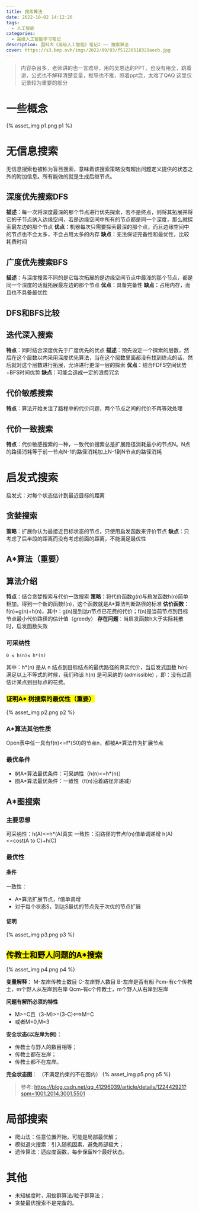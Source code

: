 ```yaml
---
title: 搜索算法
date: 2022-10-02 14:12:20
tags: 
  - 人工智能
categories:
  - 高级人工智能学习笔记
description: 国科大《高级人工智能》笔记2 —— 搜索算法
cover: https://s3.bmp.ovh/imgs/2022/09/03/f51220518329aecb.jpg
---
```

> 内容杂且多，老师讲的也一言难尽，用的吴恩达的PPT，也没有用全，跳着讲，公式也不解释清楚变量，推导也不推，照着ppt念，太难了QAQ
> 这里仅记录较为重要的部分

# 一些概念
{% asset_img p1.png p1 %} 

# 无信息搜索
无信息搜索也被称为盲目搜索，意味着该搜索策略没有超出问题定义提供的状态之外的附加信息。所有能做的就是生成后继节点。
## 深度优先搜索DFS
**描述**：每一次将深度最深的那个节点进行优先探索，若不是终点，则将其拓展并将它的子节点纳入边缘空间，若是边缘空间中所有的节点都是同一个深度，那么就探索最左边的那个节点
**优点**：机器每次只需要探索最深的那个点，而且边缘空间中的节点也不会太多，不会占用太多的内存
**缺点**：无法保证完备性和最优性，比较耗费时间

## 广度优先搜索BFS
**描述**：与深度搜索不同的是它每次拓展的是边缘空间节点中最浅的那个节点，都是同一个深度的话就拓展最左边的那个节点
**优点**：具备完备性
**缺点**：占用内存，而且也不具备最优性


## DFS和BFS比较

## 迭代深入搜索
**特点**：同时结合深度优先于广度优先的优点
**描述**：预先设定一个探索的层数，然后在这个层数以内采用深度优先算法，当在这个层数里面都没有找到终点的话，然后就对这个层数进行拓展，允许进行更深一层的探索
**优点**：结合FDFS空间优势+BFS时间优势
**缺点**：可能会造成一定的浪费冗余

## 代价敏感搜索
**特点**：算法开始关注了路程中的代价问题，两个节点之间的代价不再等效处理

## 代价一致搜索
**特点**：代价敏感搜索的一种，一致代价搜索总是扩展路径消耗最小的节点N。N点的路径消耗等于前一节点N-1的路径消耗加上N-1到N节点的路径消耗

# 启发式搜索
启发式：对每个状态估计到最近目标的距离
## 贪婪搜索
**策略**：扩展你认为最接近目标状态的节点，只使用启发函数来评价节点
**缺点**：只考虑了后半段的距离而没有考虑前面的距离，不能满足最优性

## A*算法（重要）
## 算法介绍
**特点**：结合贪婪搜索与代价一致搜索
**策略**：将代价函数g(n)与启发函数h(n)简单相加，得到一个新的函数f(n)，这个函数就是A*算法判断路径的标准
**估价函数**：f(n)=g(n)+h(n)，其中：g(n)是到达n节点已花费的代价；f(n)是当前节点到目标节点最小代价路径的估计值（greedy）
**存在问题**：当启发函数h大于实际耗散时，启发函数失效

### 可采纳性
```
0 ≤ h(n)≤ h*(n)
```
其中：h*(n) 是从 n 结点到目标结点的最优路径的真实代价，当启发式函数 h(n) 满足以上不等式的时候，我们称该 h(n) 是可采纳的 (admissible) ，即：没有过高估计某点到目标点的花费。

### <mark>证明A\* 树搜索的最优性（重要）</mark>
{% asset_img p2.png p2 %} 

### A*算法其他性质
Open表中任一具有f(n)<=f*(S0)的节点n，都被A*算法作为扩展节点

### 最优条件
- 树A\*算法最优条件：可采纳性（h(n)<=h\*(n)）
- 图A*算法最优条件：一致性（f(n)沿着路径非递减）

## A*图搜索
### 主要思想
可采纳性：h(A)<=h*(A)真实
一致性：沿路径的节点f(n)值单调递增   h(A)<=cost(A to C)+h(C)
### 最优性
#### 条件
一致性：
- A*算法扩展节点，f值单调增
- 对于每个状态S，到达S最优的节点先于次优的节点扩展

#### 证明
{% asset_img p3.png p3 %} 

## <mark>传教士和野人问题的A*搜索</mark>
{% asset_img p4.png p4 %}

**变量解释**：
M-左岸传教士数目
C-左岸野人数目
B-左岸是否有船
Pcm-有c个传教士，m个野人从左岸到右岸
Qcm-有c个传教士，m个野人从右岸到左岸

**问题有解所必须的特性**
- M>=C且（3-M)>=(3-C)<==>M=C
- 或者M=0,M=3

**安全状态(以左岸为例)**：
- 传教士与野人的数目相等；
- 传教士都在左岸；
- 传教士都不在左岸。

**完全状态图**：
（不满足约束的不在图内）
{% asset_img p5.png p5 %}

> 参考: https://blog.csdn.net/qq_41296039/article/details/122442921?spm=1001.2014.3001.5501

# 局部搜索
- 爬山法：任意位置开始，可能是局部最优解；
- 模拟退火搜索：引入随机因素，避免局部极大；
- 遗传算法：适应度函数，每步保留N个最好状态。

# 其他
- 未知梯度时，用蚁群算法/粒子群算法；
- 贪婪最优搜索不是完备的。
